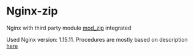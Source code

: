 
# Nginx-zip

Nginx with third party module [mod_zip](https://github.com/evanmiller/mod_zip) integrated

Used Nginx version: 1.15.11. Procedures are mostly based on description [here](https://docs.nginx.com/nginx/admin-guide/installing-nginx/installing-nginx-open-source/#sources)

